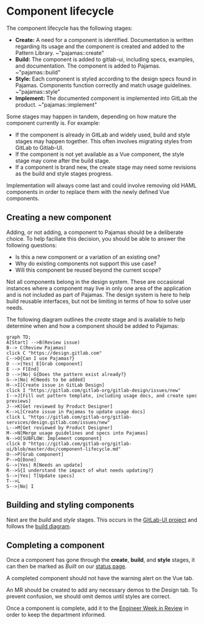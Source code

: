 # Component lifecycle

The component lifecycle has the following stages:

* **Create:** A need for a component is identified. Documentation is written 
regarding its usage and the component is created and added to the Pattern Library. 
~"pajamas::create"
* **Build:** The component is added to gitlab-ui, including specs, examples, 
and documentation. The component is added to Pajamas. ~"pajamas::build"
* **Style:** Each component is styled according to the design specs found in 
Pajamas. Components function correctly and match usage guidelines. ~"pajamas::style"
* **Implement:** The documented component is implemented into GitLab the 
product. ~"pajamas::implement"

Some stages may happen in tandem, depending on how mature the component currently
is. For example:

* If the component is already in GitLab and widely used, build and
style stages may happen together. This often involves migrating styles from GitLab
to Gitlab-UI.
* If the component is not yet available as a Vue component, the style stage
may come after the build stage.
* If a component is brand new, the create stage may need some revisions as the 
build and style stages progress.

Implementation will always come last and could involve removing old HAML components
in order to replace them with the newly defined Vue components.

## Creating a new component

Adding, or not adding, a component to Pajamas should be a deliberate choice. To 
help faciliate this decision, you should be able to answer the following questions:

* Is this a new component or a variation of an existing one?
* Why do existing components not support this use case?
* Will this component be reused beyond the current scope?

Not all components belong in the design system. These are occasional instances 
where a component may live in only one area of the application and is not included 
as part of Pajamas. The design system is here to help build reusable interfaces, 
but not be limiting in terms of how to solve user needs. 

The following diagram outlines the *create* stage and is available to help 
determine when and how a component should be added to Pajamas:

```mermaid
graph TD;
A[Start] -->B(Review issue)
B--> C(Review Pajamas)
click C "https://design.gitlab.com"
C-->D{Can I use Pajamas?}
D -->|Yes| E[Grab component]
E --> F[End]
D -->|No| G{Does the pattern exist already?}
G-->|No| H[Needs to be added]
H-->I[Create issue in GitLab Design]
click I "https://gitlab.com/gitlab-org/gitlab-design/issues/new"
I-->J[Fill out pattern template, including usage docs, and create spec previews]
J-->K[Get reviewed by Product Designer]
K-->L[Create issue in Pajamas to update usage docs]
click L "https://gitlab.com/gitlab-org/gitlab-services/design.gitlab.com/issues/new"
L-->M[Get reviewed by Product Designer]
M-->N[Merge usage guidelines and specs into Pajamas]
N-->O[SUBFLOW: Implement component]
click O "https://gitlab.com/gitlab-org/gitlab-ui/blob/master/doc/component-lifecycle.md"
O-->P[Grab component]
P-->Q[Done]
G-->|Yes| R[Needs an update]
R-->S{I understand the impact of what needs updating?}
S-->|Yes| T[Update specs]
T-->L
S-->|No| I
```

## Building and styling components

Next are the *build* and *style* stages. This occurs 
in the [GitLab-UI project](https://gitlab.com/gitlab-org/gitlab-ui) and follows 
the [build diagram](https://gitlab.com/gitlab-org/gitlab-ui/blob/master/doc/component-lifecycle.md).

## Completing a component

Once a component has gone through the **create**, **build**, and **style** stages, 
it can then be marked as *Built* on our [status page](https://design.gitlab.com/components/status).

A completed component should not have the warning alert on the Vue tab.

An MR should be created to add any necessary demos to the Design tab. To prevent 
confusion, we should omit demos until styles are correct.

Once a component is complete, add it to the [Engineer Week in Review](https://docs.google.com/document/d/1Oglq0-rLbPFRNbqCDfHT0-Y3NkVEiHj6UukfYijHyUs/edit) 
in order to keep the department informed.
